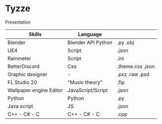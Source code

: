 # Tyzze
Presentation





| Skills                           | Language            | <filetype>       |  
| -------------------------------- | ------------------- | ---------------  |
| Blender                          | Blender API Python  | .py .obj         |
| UE4                              | Script              | .json            |
| Rainmeter                        | Script              | .ini             |![image](https://tunisia-car-hire.co.uk/images/Loader02.gif)
| BetterDiscord                    | Css                 | .theme.css .json |
| Graphic designer                 |          -          | .pxz .raw .psd   |
| FL Studio 20                     |   "Music theory"    | .flp             |
| Wallpaper engine Editor          | JavaScript/Script   | .json            | 
| Python                           | Python              | .py              | 
| Java script                      | JS                  | .json            |
| C++ - C# - C                     | C++ - C# - C        | .cpp             |

